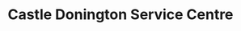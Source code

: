 ---
title: "Castle Donington Service Centre"
url: /derby/castle-donington-service-centre/
shop: Autowerkstatt
---